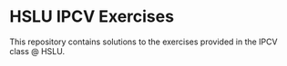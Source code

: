 # HSLU IPCV Exercises

This repository contains solutions to the exercises
provided in the IPCV class @ HSLU.
